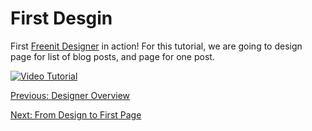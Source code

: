 # First Desgin

First [Freenit Designer](https://designer.meka.rs/) in action! For this tutorial, we are going to design page for list of blog posts, and page for one post.

[![Video Tutorial](https://raw.githubusercontent.com/freenit-framework/frontend-tutorial/step/02/screenshot.png)](https://www.youtube.com/watch?v=5aapP8A0CHI&list=PLpeJ1COhO5ak9X3UE85mlFZrrIxiPynKy&index=2)

[Previous: Designer Overview](https://github.com/freenit-framework/frontend-tutorial/tree/step/01)

[Next: From Design to First Page](https://github.com/freenit-framework/frontend-tutorial/tree/step/03)
